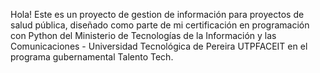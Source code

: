 Hola! Este es un proyecto de gestion de información para proyectos de salud pública, diseñado como parte de mi certificación en programación con Python del Ministerio de Tecnologías de 
la Información y las Comunicaciones - Universidad Tecnológica de Pereira UTPFACEIT en el programa gubernamental Talento Tech.
